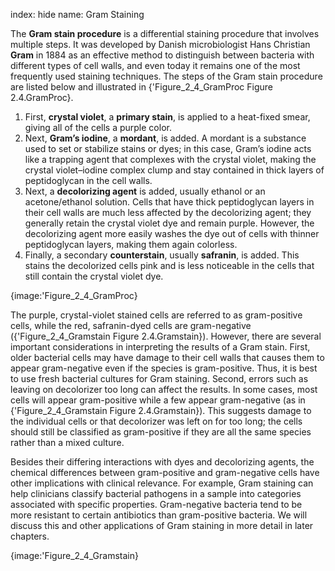 index: hide
name: Gram Staining

The  **Gram stain procedure** is a differential staining procedure that involves multiple steps. It was developed by Danish microbiologist Hans Christian  **Gram** in 1884 as an effective method to distinguish between bacteria with different types of cell walls, and even today it remains one of the most frequently used staining techniques. The steps of the Gram stain procedure are listed below and illustrated in {'Figure_2_4_GramProc Figure 2.4.GramProc}.

  1. First,  **crystal violet**, a  **primary stain**, is applied to a heat-fixed smear, giving all of the cells a purple color.
  2. Next,  **Gram’s iodine**, a  **mordant**, is added. A mordant is a substance used to set or stabilize stains or dyes; in this case, Gram’s iodine acts like a trapping agent that complexes with the crystal violet, making the crystal violet–iodine complex clump and stay contained in thick layers of peptidoglycan in the cell walls.
  3. Next, a  **decolorizing agent** is added, usually ethanol or an acetone/ethanol solution. Cells that have thick peptidoglycan layers in their cell walls are much less affected by the decolorizing agent; they generally retain the crystal violet dye and remain purple. However, the decolorizing agent more easily washes the dye out of cells with thinner peptidoglycan layers, making them again colorless.
  4. Finally, a secondary  **counterstain**, usually  **safranin**, is added. This stains the decolorized cells pink and is less noticeable in the cells that still contain the crystal violet dye.


{image:'Figure_2_4_GramProc}
        

The purple, crystal-violet stained cells are referred to as gram-positive cells, while the red, safranin-dyed cells are gram-negative ({'Figure_2_4_Gramstain Figure 2.4.Gramstain}). However, there are several important considerations in interpreting the results of a Gram stain. First, older bacterial cells may have damage to their cell walls that causes them to appear gram-negative even if the species is gram-positive. Thus, it is best to use fresh bacterial cultures for Gram staining. Second, errors such as leaving on decolorizer too long can affect the results. In some cases, most cells will appear gram-positive while a few appear gram-negative (as in {'Figure_2_4_Gramstain Figure 2.4.Gramstain}). This suggests damage to the individual cells or that decolorizer was left on for too long; the cells should still be classified as gram-positive if they are all the same species rather than a mixed culture.

Besides their differing interactions with dyes and decolorizing agents, the chemical differences between gram-positive and gram-negative cells have other implications with clinical relevance. For example, Gram staining can help clinicians classify bacterial pathogens in a sample into categories associated with specific properties. Gram-negative bacteria tend to be more resistant to certain antibiotics than gram-positive bacteria. We will discuss this and other applications of Gram staining in more detail in later chapters.


{image:'Figure_2_4_Gramstain}
        
